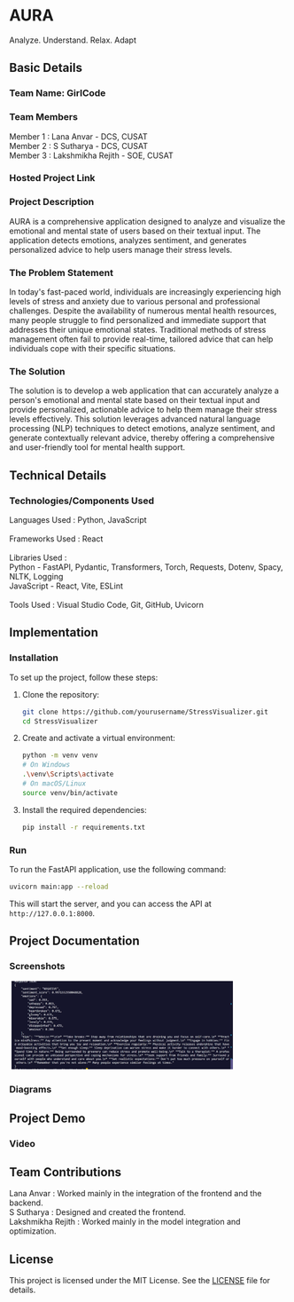 # AURA
Analyze. Understand. Relax. Adapt

## Basic Details

### Team Name: GirlCode

### Team Members
Member 1 : Lana Anvar - DCS, CUSAT 
</br>
Member 2 : S Sutharya - DCS, CUSAT 
</br>
Member 3 : Lakshmikha Rejith - SOE, CUSAT

### Hosted Project Link


### Project Description
AURA is a comprehensive application designed to analyze and visualize the emotional and mental state of users based on their textual input. The application detects emotions, analyzes sentiment, and generates personalized advice to help users manage their stress levels.

### The Problem Statement
In today's fast-paced world, individuals are increasingly experiencing high levels of stress and anxiety due to various personal and professional challenges. Despite the availability of numerous mental health resources, many people struggle to find personalized and immediate support that addresses their unique emotional states. Traditional methods of stress management often fail to provide real-time, tailored advice that can help individuals cope with their specific situations.


### The Solution
The solution is to develop a web application that can accurately analyze a person's emotional and mental state based on their textual input and provide personalized, actionable advice to help them manage their stress levels effectively. This solution leverages advanced natural language processing (NLP) techniques to detect emotions, analyze sentiment, and generate contextually relevant advice, thereby offering a comprehensive and user-friendly tool for mental health support.

## Technical Details

### Technologies/Components Used
Languages Used : Python, JavaScript
</br>
</br>
Frameworks Used : React
</br>
</br>
Libraries Used : 
</br>
Python - FastAPI, Pydantic, Transformers, Torch, Requests, Dotenv, Spacy, NLTK, Logging
</br>
JavaScript - React, Vite, ESLint
</br>
</br>
Tools Used : Visual Studio Code, Git, GitHub, Uvicorn


## Implementation
### Installation
To set up the project, follow these steps:

1. Clone the repository:
   ```sh
   git clone https://github.com/yourusername/StressVisualizer.git
   cd StressVisualizer
   ```

2. Create and activate a virtual environment:
   ```sh
   python -m venv venv
   # On Windows
   .\venv\Scripts\activate
   # On macOS/Linux
   source venv/bin/activate
   ```

3. Install the required dependencies:
   ```sh
   pip install -r requirements.txt
   ```

### Run
To run the FastAPI application, use the following command:
```sh
uvicorn main:app --reload
```
This will start the server, and you can access the API at `http://127.0.0.1:8000`.


## Project Documentation
### Screenshots
<img>
<img src="asset/modelop.png" alt="Example Image" width="400"/>



### Diagrams



## Project Demo

### Video

## Team Contributions
Lana Anvar : Worked mainly in the integration of the frontend and the backend.
</br>
S Sutharya : Designed and created the frontend.
</br>
Lakshmikha Rejith : Worked mainly in the model integration and optimization.



## License
This project is licensed under the MIT License. See the [LICENSE](LICENSE) file for details.
